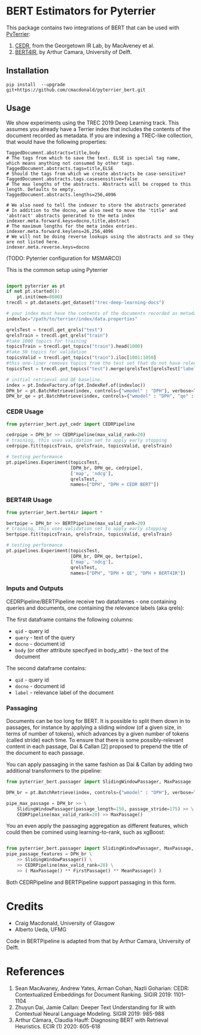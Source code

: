 # BERT Estimators for Pyterrier

This package contains two integrations of BERT that can be used with [PyTerrier](https://github.com/terrier-org/pyterrier):
1. [CEDR](https://github.com/Georgetown-IR-Lab/cedr), from the Georgetown IR Lab, by MacAveney et al.
2. [BERT4IR](https://github.com/ArthurCamara/Bert4IR), by Arthur Camara, University of Delft.

## Installation

```
pip install  --upgrade git+https://github.com/cmacdonald/pyterrier_bert.git
```

## Usage

We show experiments using the TREC 2019 Deep Learning track. This assumes you already have a Terrier index that includes the contents of the document recorded as metadata. If you are indexing a TREC-like collection, that would have the following properties:
```
TaggedDocument.abstracts=title,body
# The tags from which to save the text. ELSE is special tag name, which means anything not consumed by other tags.
TaggedDocument.abstracts.tags=title,ELSE
# Should the tags from which we create abstracts be case-sensitive?
TaggedDocument.abstracts.tags.casesensitive=false
# The max lengths of the abstracts. Abstracts will be cropped to this length. Defaults to empty.
TaggedDocument.abstracts.lengths=256,4096

# We also need to tell the indexer to store the abstracts generated
# In addition to the docno, we also need to move the 'title' and 'abstract' abstracts generated to the meta index
indexer.meta.forward.keys=docno,title,abstract
# The maximum lengths for the meta index entries.
indexer.meta.forward.keylens=26,256,4096
# We will not be doing reverse lookups using the abstracts and so they are not listed here.
indexer.meta.reverse.keys=docno
```
(TODO: Pyterrier configuration for MSMARCO)

This is the common setup using Pyterrier

```python

import pyterrier as pt
if not pt.started():
    pt.init(mem=8000)
trecdl = pt.datasets.get_dataset("trec-deep-learning-docs")

# your index must have the contents of the documents recorded as metadata
indexloc="/path/to/terrier/index/data.properties"

qrelsTest = trecdl.get_qrels("test")
qrelsTrain = trecdl.get_qrels("train")
#take 1000 topics for training
topicsTrain = trecdl.get_topics("train").head(1000)
#take 50 topics for validation
topicsValid = trecdl.get_topics("train").iloc[1001:1050]
#this one-liner removes topics from the test set that do not have relevant documents
topicsTest = trecdl.get_topics("test").merge(qrelsTest[qrelsTest["label"] > 0][["qid"]].drop_duplicates())

# initial retrieval and QE baseline.
index = pt.IndexFactory.of(pt.IndexRef.of(indexloc))
DPH_br = pt.BatchRetrieve(index, controls={"wmodel" : "DPH"}, verbose=True, metadata=["docno", "body"])
DPH_br_qe = pt.BatchRetrieve(index, controls={"wmodel" : "DPH", "qe" : "on"}, verbose=True)

```

### CEDR Usage

```python
from pyterrier_bert.pyt_cedr import CEDRPipeline

cedrpipe = DPH_br >> CEDRPipeline(max_valid_rank=20)
# training, this uses validation set to apply early stopping
cedrpipe.fit(topicsTrain, qrelsTrain, topicsValid, qrelsTrain)

# testing performance
pt.pipelines.Experiment(topicsTest, 
                        [DPH_br, DPH_qe, cedrpipe],
                        ['map', 'ndcg'], 
                        qrelsTest, 
                        names=["DPH", "DPH + CEDR BERT"])
```

### BERT4IR Usage

```python
from pyterrier_bert.bert4ir import *

bertpipe = DPH_br >> BERTPipeline(max_valid_rank=20)
# training, this uses validation set to apply early stopping
bertpipe.fit(topicsTrain, qrelsTrain, topicsValid, qrelsTrain)

# testing performance
pt.pipelines.Experiment(topicsTest, 
                        [DPH_br, DPH_qe, bertpipe],
                        ['map', 'ndcg'], 
                        qrelsTest, 
                        names=["DPH", "DPH + QE", "DPH + BERT4IR"])
```

### Inputs and Outputs

CEDRPipeline/BERTPipeline receive two dataframes - one containing queries and documents, one containing the relevance labels (aka qrels):

The first dataframe contains the following columns:
 - `qid` - query id
 - `query` - text of the query
 - `docno` - document id
 - `body` (or other attribute specifyed in body_attr) - the text of the document

The second dataframe contains:
 - `qid` - query id
 - `docno` - document id
 - `label` - relevance label of the document

### Passaging

Documents can be too long for BERT. It is possible to split them down in to passages, for instance by applying a sliding window (of a given size, in terms of number of tokens), which advances by a given number of tokens (called stride) each time. To ensure that there is some possibly-relevant content in each passage, Dai & Callan [2] proposed to prepend the title of the document to each passage.

You can apply passaging in the same fashion as Dai & Callan by adding two additional transformers to the pipeline:
```python
from pyterrier_bert.passager import SlidingWindowPassager, MaxPassage

DPH_br = pt.BatchRetrieve(index, controls={"wmodel" : "DPH"}, verbose=True, metadata=["docno", "body", "title"])

pipe_max_passage = DPH_br >> \
    SlidingWindowPassager(passage_length=150, passage_stride=175) >> \
    CEDRPipeline(max_valid_rank=20) >> MaxPassage()
```

You an even apply the passaging aggregation as different features, which could then be comined using learning-to-rank, such as xgBoost:
```python

from pyterrier_bert.passager import SlidingWindowPassager, MaxPassage, FirstPassage, MeanPassage
pipe_passage_features = DPH_br \
    >> SlidingWindowPassager() \
    >> CEDRPipeline(max_valid_rank=20) \
    >> ( MaxPassage() ** FirstPassage() ** MeanPassage() )

```

Both CEDRPipeline and BERTPipeline support passaging in this form.

# Credits

 - Craig Macdonald, University of Glasgow
 - Alberto Ueda, UFMG

Code in BERTPipeline is adapted from that by Arthur Camara, University of Delft.

# References

1. Sean MacAvaney, Andrew Yates, Arman Cohan, Nazli Goharian: CEDR: Contextualized Embeddings for Document Ranking. SIGIR 2019: 1101-1104
2. Zhuyun Dai, Jamie Callan: Deeper Text Understanding for IR with Contextual Neural Language Modeling. SIGIR 2019: 985-988
3. Arthur Câmara, Claudia Hauff: Diagnosing BERT with Retrieval Heuristics. ECIR (1) 2020: 605-618
